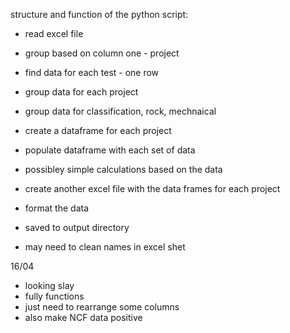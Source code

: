 
structure and function of the python script:

- read excel file
- group based on column one - project 
- find data for each test - one row 
- group data for each project 
- group data for classification, rock, mechnaical 
- create a dataframe for each project
- populate dataframe with each set of data 
- possibley simple calculations based on the data 
- create another excel file with the data frames for each project 
- format the data 
- saved to output directory 

- may need to clean names in excel shet 

16/04

- looking slay 
- fully functions 
- just need to rearrange some columns 
- also make NCF data positive 